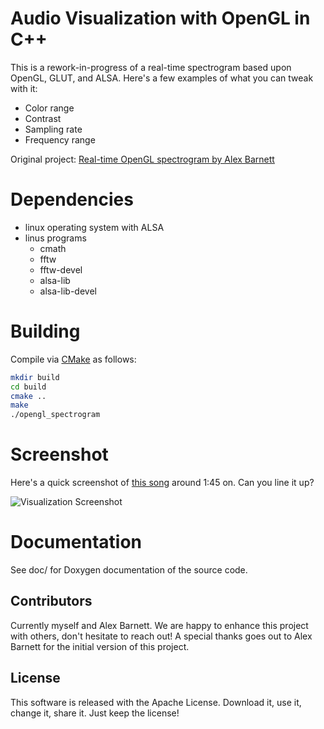 # Audio Visualization with OpenGL in C++

This is a rework-in-progress of a real-time spectrogram based upon OpenGL, GLUT, and ALSA. Here's a few examples of what you can tweak with it:
- Color range
- Contrast
- Sampling rate
- Frequency range

Original project: [Real-time OpenGL spectrogram by Alex Barnett](https://math.dartmouth.edu/~ahb/software/#glspect)

# Dependencies

- linux operating system with ALSA
- linus programs
  - cmath
  - fftw
  - fftw-devel
  - alsa-lib
  - alsa-lib-devel

# Building

Compile via [CMake](https://cmake.org/cmake-tutorial/) as follows:
```bash
mkdir build
cd build
cmake ..
make
./opengl_spectrogram
```

# Screenshot

Here's a quick screenshot of [this song](https://www.youtube.com/watch?v=n70c3Dzw-ZM) around 1:45 on. Can you line it up?

![Visualization Screenshot](https://raw.githubusercontent.com/aagnone3/audio_visualization/master/res/img/screenshot_armin.png)

# Documentation

See doc/ for Doxygen documentation of the source code.

## Contributors

Currently myself and Alex Barnett. We are happy to enhance this project with others, don't hesitate to reach out!
A special thanks goes out to Alex Barnett for the initial version of this project.

## License

This software is released with the Apache License. Download it, use it, change it, share it. Just keep the license!
